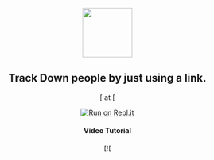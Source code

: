 
<p align='center'><img style="height:100px;width:100px" src="icon.png" ></p>

<h2 align='center'>Track Down people by just using a link.</h2>

<div align="center">

[ at [


[![Run on Repl.it](https://repl.it/badge/github/mehraj6303/hackedogfix)](https://repl.it/github/.com/mehraj6303/hackedogfix)
 
#### Video Tutorial 

[![
